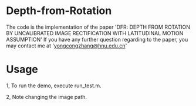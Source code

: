 # Depth-from-Rotation
The code is the implementation of the paper 'DFR: DEPTH FROM ROTATION BY UNCALIBRATED IMAGE RECTIFICATION WITH LATITUDINAL MOTION ASSUMPTION'
If you have any further question regarding to the paper, you may contact me at 'yongcongzhang@hnu.edu.cn'
# Usage
1, To run the demo, execute run_test.m. 


2, Note changing the image path.
